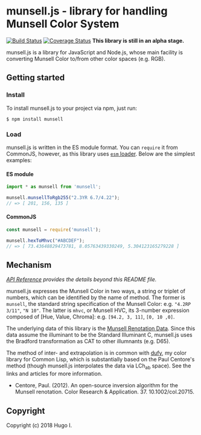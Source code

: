 # munsell.js - library for handling Munsell Color System

[![Build Status](https://api.travis-ci.org/privet-kitty/munsell.js.svg?branch=master)](https://travis-ci.org/privet-kitty/munsell.js)
[![Coverage Status](https://coveralls.io/repos/github/privet-kitty/munsell.js/badge.svg?branch=master)](https://coveralls.io/github/privet-kitty/munsell.js?branch=master)
**This library is still in an alpha stage.**

munsell.js is a library for JavaScript and Node.js, whose main facility is converting Munsell Color to/from other color spaces (e.g. RGB).

## Getting started
### Install
To install munsell.js to your project via npm, just run:

```
$ npm install munsell
```

### Load
munsell.js is written in the ES module format. You can `require` it from CommonJS, however, as this library uses [`esm` loader](https://www.npmjs.com/package/esm). Below are the simplest examples:

#### ES module
```javascript
import * as munsell from 'munsell';

munsell.munsellToRgb255("2.3YR 6.7/4.22");
// => [ 201, 156, 135 ]
```

#### CommonJS
```javascript
const munsell = require('munsell');

munsell.hexToMhvc("#ABCDEF");
// => [ 73.43648829473781, 8.05763439330249, 5.304123165279228 ]
```

## Mechanism
_[API Reference](https://privet-kitty.github.io/munsell.js/) provides the details beyond this README file._

munsell.js expresses the Munsell Color in two ways, a string or triplet of numbers, which can be identified by the name of method. The former is `munsell`, the standard string specification of the Munsell Color: e.g. `"4.2RP 3/11"`, `"N 10"`. The latter is `mhvc`, or Munsell HVC, its 3-number expression composed of [Hue, Value, Chroma]: e.g. `[94.2, 3, 11]`, `[0, 10 ,0]`.

The underlying data of this library is the [Munsell Renotation Data](https://www.rit.edu/cos/colorscience/rc_munsell_renotation.php). Since this data assume the illuminant to be the Standard Illuminant C, munsell.js uses the Bradford transformation as CAT to other illumnants (e.g. D65).

The method of inter- and extrapolation is in common with [dufy](https://github.com/privet-kitty/dufy), my color library for Common Lisp, which is substantially based on the Paul Centore's method (though munsell.js interpolates the data via LCh<sub>ab</sub> space). See the links and articles for more information.

- Centore, Paul. (2012). An open-source inversion algorithm for the Munsell renotation. Color Research & Application. 37. 10.1002/col.20715. 

## Copyright
Copyright (c) 2018 Hugo I.
